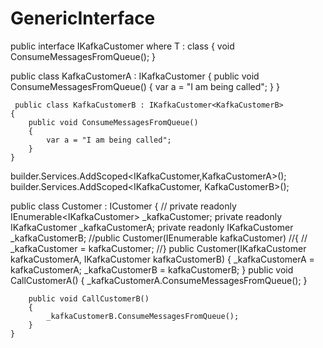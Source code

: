 # GenericInterface

 public interface IKafkaCustomer<T> where T : class
    {
        void ConsumeMessagesFromQueue();
    }
  
  public class KafkaCustomerA : IKafkaCustomer<KafkaCustomerA>
    {
        public void ConsumeMessagesFromQueue()
        {
            var a = "I am being called";
        }
    }
  
     public class KafkaCustomerB : IKafkaCustomer<KafkaCustomerB>
    {
        public void ConsumeMessagesFromQueue()
        {
            var a = "I am being called";
        }
    }
  
  builder.Services.AddScoped<IKafkaCustomer<KafkaCustomerA>,KafkaCustomerA>();
builder.Services.AddScoped<IKafkaCustomer<KafkaCustomerB>, KafkaCustomerB>();
  
   public class Customer : ICustomer
    {
        //   private readonly IEnumerable<IKafkaCustomer<KafkaCustomerA>> _kafkaCustomer;
        private readonly IKafkaCustomer<KafkaCustomerA> _kafkaCustomerA;
        private readonly IKafkaCustomer<KafkaCustomerB> _kafkaCustomerB;
        //public Customer(IEnumerable<IKafkaCustomer> kafkaCustomer)
        //{
        //    _kafkaCustomer = kafkaCustomer;
        //}
        public Customer(IKafkaCustomer<KafkaCustomerA> kafkaCustomerA, 
                        IKafkaCustomer<KafkaCustomerB> kafkaCustomerB)
        {
            _kafkaCustomerA = kafkaCustomerA;
            _kafkaCustomerB = kafkaCustomerB;
        }
        public void CallCustomerA()
        {
            _kafkaCustomerA.ConsumeMessagesFromQueue();
        }

        public void CallCustomerB()
        {
            _kafkaCustomerB.ConsumeMessagesFromQueue();
        }
    }
  
